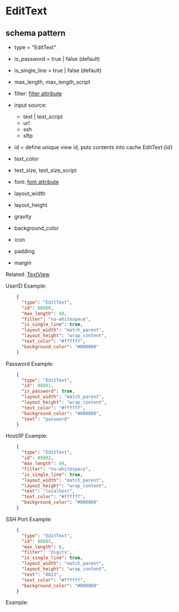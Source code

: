 # EditText
## schema pattern

* type = "EditText"
* is_password = true | false (default)
* is_single_line = true | false (default)
* max_length, max_length_script
* filter: [filter attribute](EditText-filter.md)
* input source:
  - text | text_script
  - url
  - ssh 
  - sftp
* id = define unique view id, puts contents into cache EditText:{id} 

* text_color
* text_size, text_size_script
* font: [font attribute](font.md)
* layout_width
* layout_height
* gravity
* background_color
* icon
* padding 
* margin

Related:
[TextView](TextView.md) 

UserID Example:
```json
    {
      "type": "EditText",
      "id": 88800,
      "max_length": 40,
      "filter": "no-whitespace",
      "is_single_line": true,
      "layout_width": "match_parent",
      "layout_height": "wrap_content",
      "text_color": "#ffffff",
      "background_color": "#000000"
    }
```

Password Example:
```json
    {
      "type": "EditText",
      "id": 88801,
      "is_password": true,
      "layout_width": "match_parent",
      "layout_height": "wrap_content",
      "text_color": "#ffffff",
      "background_color": "#000000",
      "text": "password"
    }
```


Host/IP Example:
```json
    {
      "type": "EditText",
      "id": 88802,
      "max_length": 40,
      "filter": "no-whitespace",
      "is_single_line": true,
      "layout_width": "match_parent",
      "layout_height": "wrap_content",
      "text": "localhost",
      "text_color": "#ffffff",
      "background_color": "#000000"
    }
```


SSH Port Example:
```json
    {
      "type": "EditText",
      "id": 88803,
      "max_length": 6,
      "filter": "digits",
      "is_single_line": true,
      "layout_width": "match_parent",
      "layout_height": "wrap_content",
      "text": "8022",
      "text_color": "#ffffff",
      "background_color": "#000000"
    }
```


Example:
```json
```


